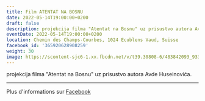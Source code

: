 ```yaml
---
title: Film ATENTAT NA BOSNU
date: 2022-05-14T19:00:00+0200
draft: false
description: projekcija filma "Atentat na Bosnu" uz prisustvo autora Avde Huseinovića.
eventDate: 2022-05-14T19:00:00+0200
location: Chemin des Champs-Courbes, 1024 Ecublens Vaud, Suisse
facebook_id: '365920628908259'
weight: 30
image: https://scontent-sjc6-1.xx.fbcdn.net/v/t39.30808-6/483842093_9330013443761058_8599832410174975788_n.jpg?_nc_cat=104&ccb=1-7&_nc_sid=9e60e4&_nc_ohc=9zTXiQdGym0Q7kNvwEbDlD5&_nc_oc=AdnFf6UJdE6CP34QbdaQnQvGuH3_tplLMMQN-0FFUjRsYLlf5Xv8uXf_ZILnSu_lWwI&_nc_zt=23&_nc_ht=scontent-sjc6-1.xx&edm=ABTKTjYEAAAA&_nc_gid=ij-Ntx1DKG2o_fIEn_UvlQ&_nc_tpa=Q5bMBQGE1DV4jHO2Jvj9KpWh7e89FfjHljm0IvYkbnLnX-U3-dIyX8wHyMQoM7xOzmbpYKbQn-hlxzXA9Q&oh=00_Aff8KaGDk7ZPHhvK6KRPcHD_G8j5OXiTBc-0iug_-9FMLA&oe=68FF6153
---
```


projekcija filma "Atentat na Bosnu" uz prisustvo autora Avde Huseinovića.

---

Plus d'informations sur [Facebook](https://facebook.com/events/365920628908259)